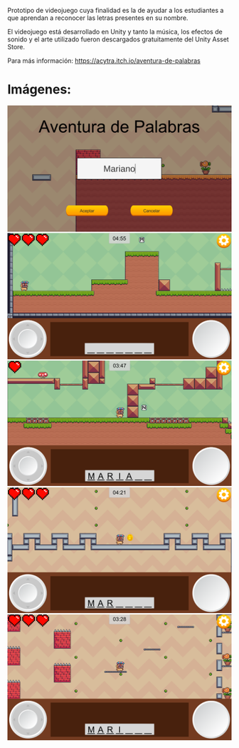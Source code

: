Prototipo de videojuego cuya finalidad es la de ayudar a los estudiantes a que aprendan a reconocer las letras presentes en su nombre.

El videojuego está desarrollado en Unity y tanto la música, los efectos de sonido y el arte utilizado fueron descargados gratuitamente del Unity Asset Store.

Para más información:
https://acytra.itch.io/aventura-de-palabras

# **Imágenes:**
![1](1.png)
![2](2.png)
![3](3.png)
![4](4.png)
![5](5.png)
